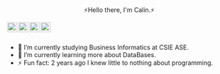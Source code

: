<p align="center">⚡Hello there, I'm Calin.⚡</p>


<a href="https://www.linkedin.com/in/chelceacalin/">
  <img align="left"  width="22px" margin-left="30px" src="https://cdn.jsdelivr.net/npm/simple-icons@v3/icons/linkedin.svg" />
</a>
<a href="https://github.com/chelceacalin">
  <img align="left"  width="22px" margin-left="30px" src="https://cdn.jsdelivr.net/npm/simple-icons@v3/icons/github.svg" />
</a>

<a href="https://www.instagram.com/chelceacalin/">
  <img align="left" width="22px" margin-left="30px" src="https://cdn.jsdelivr.net/npm/simple-icons@v3/icons/instagram.svg" />
</a>

<a href="https://www.facebook.com/chelcea.calin/">
  <img align="left"  width="22px" margin-left="30px" src="https://cdn.jsdelivr.net/npm/simple-icons@v3/icons/facebook.svg" />
</a>

<br/>
<br/>


- 🔭 I’m currently studying Business Informatics at CSIE ASE.
- 🌱 I’m currently learning more about DataBases.
- ⚡ Fun fact: 2 years ago I knew little to nothing about programming.

</div>





